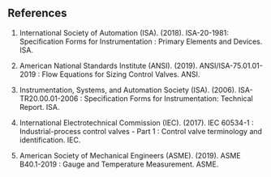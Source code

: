 ## References

1. International Society of Automation (ISA). (2018). ISA-20-1981: Specification Forms for Instrumentation : Primary Elements and Devices. ISA.

2. American National Standards Institute (ANSI). (2019). ANSI/ISA-75.01.01-2019 : Flow Equations for Sizing Control Valves. ANSI.

3. Instrumentation, Systems, and Automation Society (ISA). (2006). ISA-TR20.00.01-2006 : Specification Forms for Instrumentation: Technical Report. ISA.

4. International Electrotechnical Commission (IEC). (2017). IEC 60534-1 : Industrial-process control valves - Part 1 : Control valve terminology and identification. IEC.

5. American Society of Mechanical Engineers (ASME). (2019). ASME B40.1-2019 : Gauge and Temperature Measurement. ASME.